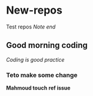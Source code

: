 # New-repos
Test repos
*Note end*
## Good morning coding
_Coding is good practice_
### Teto make some change 
**Mahmoud touch**
**ref issue**
